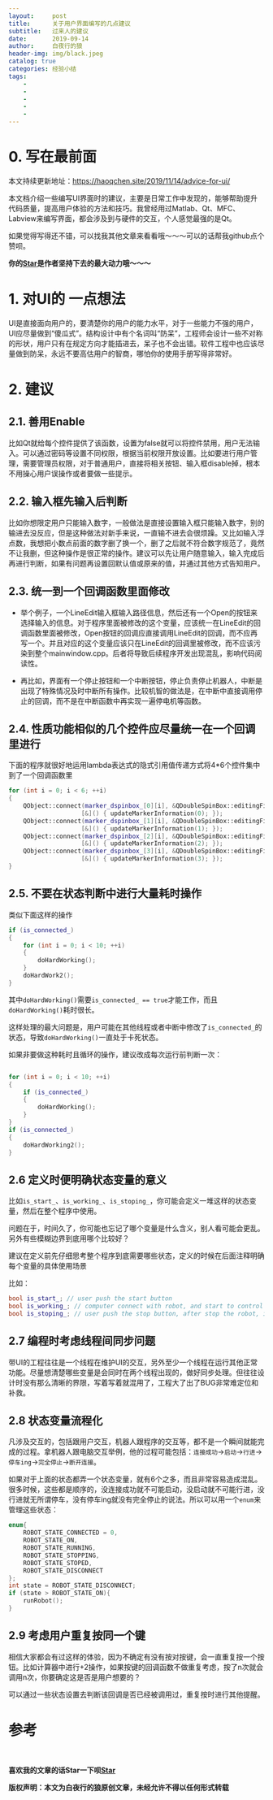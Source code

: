 ```yaml
---
layout:     post
title:      关于用户界面编写的几点建议
subtitle:   过来人的建议
date:       2019-09-14
author:     白夜行的狼
header-img: img/black.jpeg
catalog: true
categories: 经验小结
tags:
    - 
    - 
    - 
    - 
    - 
--- 
```


# 0. 写在最前面

本文持续更新地址：<https://haoqchen.site/2019/11/14/advice-for-ui/>

本文档介绍一些编写UI界面时的建议，主要是日常工作中发现的，能够帮助提升代码质量，提高用户体验的方法和技巧。我曾经用过Matlab、Qt、MFC、Labview来编写界面，都会涉及到与硬件的交互，个人感觉最强的是Qt。

如果觉得写得还不错，可以找我其他文章来看看哦～～～可以的话帮我github点个赞呗。

**你的[Star](https://github.com/HaoQChen/HaoQChen.github.io)是作者坚持下去的最大动力哦～～～**

# 1. 对UI的 一点想法

UI是直接面向用户的，要清楚你的用户的能力水平，对于一些能力不强的用户，UI应尽量做到“傻瓜式”。结构设计中有个名词叫“防呆”，工程师会设计一些不对称的形状，用户只有在规定方向才能插进去，呆子也不会出错。软件工程中也应该尽量做到防呆，永远不要高估用户的智商，哪怕你的使用手册写得非常好。

# 2. 建议

## 2.1. 善用Enable
   
比如Qt就给每个控件提供了该函数，设置为false就可以将控件禁用，用户无法输入。可以通过密码等设置不同权限，根据当前权限开放设置。比如要进行用户管理，需要管理员权限，对于普通用户，直接将相关按钮、输入框disable掉，根本不用操心用户误操作或者要做一些提示。

## 2.2. 输入框先输入后判断
   
比如你想限定用户只能输入数字，一般做法是直接设置输入框只能输入数字，别的输进去没反应，但是这种做法对新手来说，一直输不进去会很烦躁。又比如输入浮点数，我想把小数点前面的数字删了换一个，删了之后就不符合数字规范了，竟然不让我删，但这种操作是很正常的操作。建议可以先让用户随意输入，输入完成后再进行判断，如果有问题再设置回默认值或原来的值，并通过其他方式告知用户。

## 2.3. 统一到一个回调函数里面修改
   
+ 举个例子，一个LineEdit输入框输入路径信息，然后还有一个Open的按钮来选择输入的信息。对于程序里面被修改的这个变量，应该统一在LineEdit的回调函数里面被修改，Open按钮的回调应直接调用LineEdit的回调，而不应再写一个。并且对应的这个变量应该只在LineEdit的回调里被修改，而不应该污染到整个mainwindow.cpp。后者将导致后续程序开发出现混乱，影响代码阅读性。

+ 再比如，界面有一个停止按钮和一个中断按钮，停止负责停止机器人，中断是出现了特殊情况及时中断所有操作。比较机智的做法是，在中断中直接调用停止的回调，而不是在中断函数中再实现一遍停电机等函数。

## 2.4. 性质功能相似的几个控件应尽量统一在一个回调里进行
下面的程序就很好地运用lambda表达式的隐式引用值传递方式将4*6个控件集中到了一个回调函数里  

```cpp
for (int i = 0; i < 6; ++i)
{
    QObject::connect(marker_dspinbox_[0][i], &QDoubleSpinBox::editingFinished, this,
                    [&]() { updateMarkerInformation(0); });
    QObject::connect(marker_dspinbox_[1][i], &QDoubleSpinBox::editingFinished, this,
                    [&]() { updateMarkerInformation(1); });
    QObject::connect(marker_dspinbox_[2][i], &QDoubleSpinBox::editingFinished, this,
                    [&]() { updateMarkerInformation(2); });
    QObject::connect(marker_dspinbox_[3][i], &QDoubleSpinBox::editingFinished, this,
                    [&]() { updateMarkerInformation(3); });
}
```

## 2.5. 不要在状态判断中进行大量耗时操作
类似下面这样的操作
```cpp
if (is_connected_)
{
    for (int i = 0; i < 10; ++i)
    {
        doHardWorking();
    }
    doHardWork2();
}
```

其中`doHardWorking()`需要`is_connected_ == true`才能工作，而且`doHardWorking()`耗时很长。

这样处理的最大问题是，用户可能在其他线程或者中断中修改了`is_connected_`的状态，导致`doHardWorking()`一直处于卡死状态。

如果非要做这种耗时且循环的操作，建议改成每次运行前判断一次：

```cpp

for (int i = 0; i < 10; ++i)
{
    if (is_connected_)
    {
        doHardWorking();
    }
}
if (is_connected_)
{
    doHardWorking2();
}
```

## 2.6 定义时便明确状态变量的意义

比如`is_start_`、`is_working_`、`is_stoping_`，你可能会定义一堆这样的状态变量，然后在整个程序中使用。

问题在于，时间久了，你可能也忘记了哪个变量是什么含义，别人看可能会更乱。另外有些模糊边界到底用哪个比较好？

建议在定义前先仔细思考整个程序到底需要哪些状态，定义的时候在后面注释明确每个变量的具体使用场景

比如：

```cpp
bool is_start_; // user push the start button
bool is_working_; // computer connect with robot, and start to control it
bool is_stoping_; // user push the stop button, after stop the robot, is_working_ will be false
```

## 2.7 编程时考虑线程间同步问题

带UI的工程往往是一个线程在维护UI的交互，另外至少一个线程在运行其他正常功能。尽量想清楚哪些变量是会同时在两个线程出现的，做好同步处理。但往往设计时没有那么清晰的界限，写着写着就混用了，工程大了出了BUG非常难定位和补救。

## 2.8 状态变量流程化

凡涉及交互的，包括跟用户交互，机器人跟程序的交互等，都不是一个瞬间就能完成的过程。拿机器人跟电脑交互举例，他的过程可能包括：`连接成功`->`启动`->`行进`->`停车ing`->`完全停止`->`断开连接`。

如果对于上面的状态都弄一个状态变量，就有6个之多，而且非常容易造成混乱。很多时候，这些都是顺序的，没连接成功就不可能启动，没启动就不可能行进，没行进就无所谓停车，没有停车ing就没有完全停止的说法。所以可以用一个`enum`来管理这些状态：
```cpp
enum{
    ROBOT_STATE_CONNECTED = 0,
    ROBOT_STATE_ON,
    ROBOT_STATE_RUNNING,
    ROBOT_STATE_STOPPING,
    ROBOT_STATE_STOPED,
    ROBOT_STATE_DISCONNECT
};
int state = ROBOT_STATE_DISCONNECT;
if (state > ROBOT_STATE_ON){
    runRobot();
}
```

## 2.9 考虑用户重复按同一个键

相信大家都会有过这样的体验，因为不确定有没有按对按键，会一直重复按一个按钮。比如计算器中进行+2操作，如果按键的回调函数不做重复考虑，按了n次就会调用n次，你要确定这是否是用户想要的？

可以通过一些状态设置去判断该回调是否已经被调用过，重复按时进行其他提醒。

# 参考

<br>

**喜欢我的文章的话Star一下呗[Star](https://github.com/HaoQChen/HaoQChen.github.io)**

**版权声明：本文为白夜行的狼原创文章，未经允许不得以任何形式转载**
